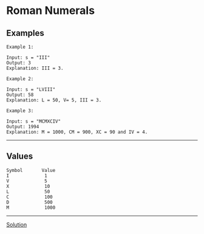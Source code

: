 # Roman Numerals

## Examples
```
Example 1:

Input: s = "III"
Output: 3
Explanation: III = 3.
```

```
Example 2:

Input: s = "LVIII"
Output: 58
Explanation: L = 50, V= 5, III = 3.
```

```
Example 3:

Input: s = "MCMXCIV"
Output: 1994
Explanation: M = 1000, CM = 900, XC = 90 and IV = 4.
```
***

## Values
```
Symbol       Value
I             1
V             5
X             10
L             50
C             100
D             500
M             1000
```
***

[Solution](solution.py)